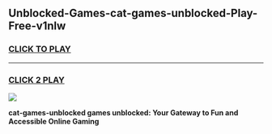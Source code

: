 
## Unblocked-Games-cat-games-unblocked-Play-Free-v1nlw
<h3>
<a href="https://premium76.site?title=cat-games-unblocked&ref=18A1">CLICK TO PLAY</a></h3>
<hr>

<h3>
<a href="https://premium76.site?title=cat-games-unblocked&ref=18A1">CLICK 2 PLAY</a>
  
</h3>

<a href="https://premium76.site?title=cat-games-unblocked&ref=18A1"><img src="https://clearcache.store/games.png"></a>


**cat-games-unblocked games unblocked: Your Gateway to Fun and Accessible Online Gaming**
